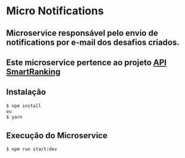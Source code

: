 # Micro Notifications 

## Microservice responsável pelo envio de notifications por e-mail dos desafios criados.

## Este microservice pertence ao projeto [API SmartRanking](https://github.com/italo-lima/api-gateway)

## Instalação

```bash
$ npm install
ou
$ yarn
```

## Execução do Microservice

```bash
$ npm run start:dev
```
